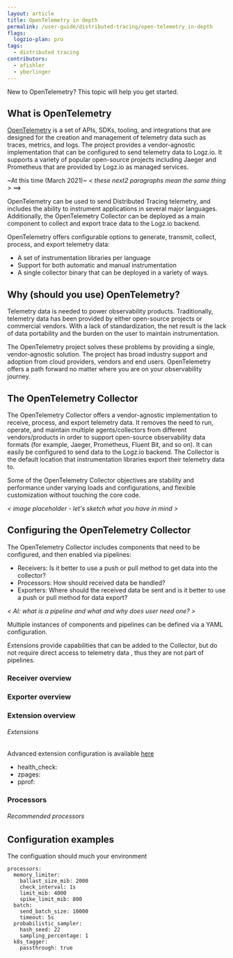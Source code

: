 ```yaml
---
layout: article
title: OpenTelemetry in depth
permalink: /user-guide/distributed-tracing/open-telemetry_in-depth
flags:
  logzio-plan: pro 
tags:
  - distributed tracing
contributors:
  - afishler
  - yberlinger
---
```


New to OpenTelemetry? This topic will help you get started. 

## What is OpenTelemetry

[OpenTelemetry](http://opentelemetry.io) is a set of APIs, SDKs, tooling, and integrations that are designed for the creation and management of telemetry data such as traces, metrics, and logs. The project provides a vendor-agnostic implementation that can be configured to send telemetry data to Logz.io. It supports a variety of popular open-source projects including Jaeger and Prometheus that are provided by Logz.io as managed services.

~At this time (March 2021)~ 
_< these next2 paragraphs mean the same thing >_  ==> 

OpenTelemetry can be used to send Distributed Tracing telemetry, and includes the ability to instrument applications in several major languages. Additionally, the OpenTelemetry Collector can be deployed as a main component to collect and export trace data to the Logz.io backend.

OpenTelemetry offers configurable options to generate, transmit, collect, process, and export telemetry data: 
+ A set of instrumentation libraries per language
+ Support for both automatic and manual instrumentation
+ A single collector binary that can be deployed in a variety of ways. 


## Why (should you use) OpenTelemetry? 

Telemetry data is needed to power observability products. Traditionally, telemetry data has been provided by either open-source projects or commercial vendors. With a lack of standardization, the net result is the lack of data portability and the burden on the user to maintain instrumentation.

The OpenTelemetry project solves these problems by providing a single, vendor-agnostic solution. The project has broad industry support and adoption from cloud providers, vendors and end users. OpenTelemetry offers a path forward no matter where you are on your observability journey.

## The OpenTelemetry Collector

The OpenTelemetry Collector offers a vendor-agnostic implementation to receive, process, and export telemetry data. It removes the need to run, operate, and maintain multiple agents/collectors from different vendors/products in order to support open-source observability data formats (for example, Jaeger, Prometheus, Fluent Bit, and so on). It can easily be configured to send data to the Logz.io backend. The Collector is the default location that instrumentation libraries export their telemetry data to.

Some of the OpenTelemetry Collector objectives are stability and performance under varying loads and configurations, and flexible customization without touching the core code.

_< image placeholder - let's sketch what you have in mind >_

## Configuring the OpenTelemetry Collector

The OpenTelemetry Collector includes components that need to be configured, and then enabled via pipelines: 
+ Receivers: Is it better to use a push or pull method to get data into the collector?
+ Processors: How should received data be handled?
+ Exporters: Where should the received data be sent and is it better to use a push or pull method for data export? 

_< AI: what is a pipeline and what and why does user need one? >_

Multiple instances of components and pipelines can be defined via a YAML configuration. 

Extensions provide capabilities that can be added to the Collector, but  do not require direct access to telemetry data , thus they are not part of pipelines.

### Receiver overview


### Exporter overview


### Extension overview

###### Extensions


Advanced extension configuration is available [here](https://github.com/open-telemetry/opentelemetry-collector/blob/main/extension/README.md)

 + health_check:
 + zpages:
 + pprof:

### Processors

###### Recommended processors

## Configuration examples

The configuation should much your environment

```
processors:
  memory_limiter:
    ballast_size_mib: 2000
    check_interval: 1s
    limit_mib: 4000
    spike_limit_mib: 800
  batch:
    send_batch_size: 10000
    timeout: 5s
  probabilistic_sampler:
    hash_seed: 22
    sampling_percentage: 1
  k8s_tagger:
    passthrough: true
```
